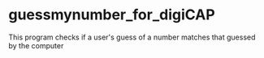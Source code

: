 # guessmynumber_for_digiCAP
This program checks if a user's guess of a number matches that guessed by the computer
